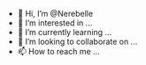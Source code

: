 - 👋 Hi, I’m @Nerebelle
- 👀 I’m interested in ...
- 🌱 I’m currently learning ...
- 💞️ I’m looking to collaborate on ...
- 📫 How to reach me ...

<!---
Nerebelle/Nerebelle is a ✨ special ✨ repository because its `README.md` (this file) appears on your GitHub profile.
You can click the Preview link to take a look at your changes.
--->
